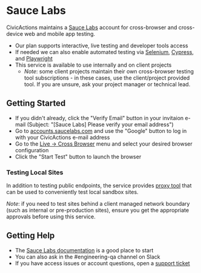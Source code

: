 # Sauce Labs

CivicActions maintains a [Sauce Labs](https://saucelabs.com/) account for cross-browser and cross-device web and mobile app testing.

-   Our plan supports interactive, live testing and developer tools access
-   If needed we can also enable automated testing via [Selenium](https://www.seleniumhq.org/), [Cypress](https://www.cypress.io/), and [Playwright](https://playwright.dev/)
-   This service is available to use internally and on client projects
    -   _Note_: some client projects maintain their own cross-browser testing tool subscriptions - in these cases, use the client/project provided tool. If you are unsure, ask your project manager or technical lead.

## Getting Started

-   If you didn't already, click the "Verify Email" button in your invitaion e-mail (Subject: "\[Sauce Labs\] Please verify your email address")
-   Go to [accounts.saucelabs.com](https://accounts.saucelabs.com/) and use the "Google" button to log in with your CivicActions e-mail address
-   Go to the [Live -> Cross Browser](https://app.saucelabs.com/live/web-testing) menu and select your desired browser configuration
-   Click the "Start Test" button to launch the browser

### Testing Local Sites

In addition to testing public endpoints, the service provides [proxy tool](https://docs.saucelabs.com/secure-connections/sauce-connect/) that can be used to conveniently test local sandbox sites.

_Note_: if you need to test sites behind a client managed network boundary (such as internal or pre-production sites), ensure you get the appropriate approvals before using this service.

## Getting Help

-   The [Sauce Labs documentation](https://docs.saucelabs.com/) is a good place to start
-   You can also ask in the #engineering-qa channel on Slack
-   If you have access issues or account questions, open a [support ticket](README.md)
